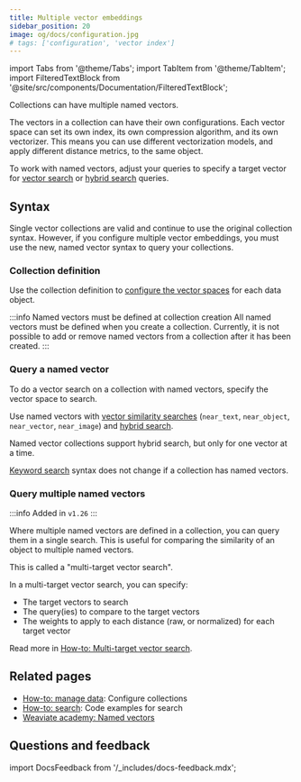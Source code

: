 ```yaml
---
title: Multiple vector embeddings
sidebar_position: 20
image: og/docs/configuration.jpg
# tags: ['configuration', 'vector index']
---
```


import Tabs from '@theme/Tabs';
import TabItem from '@theme/TabItem';
import FilteredTextBlock from '@site/src/components/Documentation/FilteredTextBlock';

[comment]: # ( This section is duplicated, with a link to this page, in: multi-vector-support dot mdx )

Collections can have multiple named vectors.

The vectors in a collection can have their own configurations. Each vector space can set its own index, its own compression algorithm, and its own vectorizer. This means you can use different vectorization models, and apply different distance metrics, to the same object.

To work with named vectors, adjust your queries to specify a target vector for [vector search](/developers/weaviate/search/similarity#named-vectors) or [hybrid search](/developers/weaviate/search/hybrid#named-vectors) queries.

## Syntax

Single vector collections are valid and continue to use the original collection syntax. However, if you configure multiple vector embeddings, you must use the new, named vector syntax to query your collections.

### Collection definition

Use the collection definition to [configure the vector spaces](/developers/weaviate/manage-data/collections#define-multiple-named-vectors) for each data object.

:::info Named vectors must be defined at collection creation
All named vectors must be defined when you create a collection. Currently, it is not possible to add or remove named vectors from a collection after it has been created.
:::

### Query a named vector

To do a vector search on a collection with named vectors, specify the vector space to search.

Use named vectors with [vector similarity searches](/developers/weaviate/search/similarity#named-vectors) (`near_text`, `near_object`, `near_vector`, `near_image`) and [hybrid search](/developers/weaviate/search/hybrid#named-vectors).

Named vector collections support hybrid search, but only for one vector at a time.

[Keyword search](/developers/weaviate/search/bm25) syntax does not change if a collection has named vectors.

### Query multiple named vectors

:::info Added in `v1.26`
:::

Where multiple named vectors are defined in a collection, you can query them in a single search. This is useful for comparing the similarity of an object to multiple named vectors.

This is called a "multi-target vector search".

In a multi-target vector search, you can specify:

- The target vectors to search
- The query(ies) to compare to the target vectors
- The weights to apply to each distance (raw, or normalized) for each target vector

Read more in [How-to: Multi-target vector search](../../search/multi-vector.md).

## Related pages

- [How-to: manage data](/developers/weaviate/manage-data/collections#define-multiple-named-vectors): Configure collections
- [How-to: search](/developers/weaviate/search/index.md): Code examples for search
- [Weaviate academy: Named vectors](../../../academy/py/named_vectors/index.md)

## Questions and feedback

import DocsFeedback from '/_includes/docs-feedback.mdx';

<DocsFeedback/>
